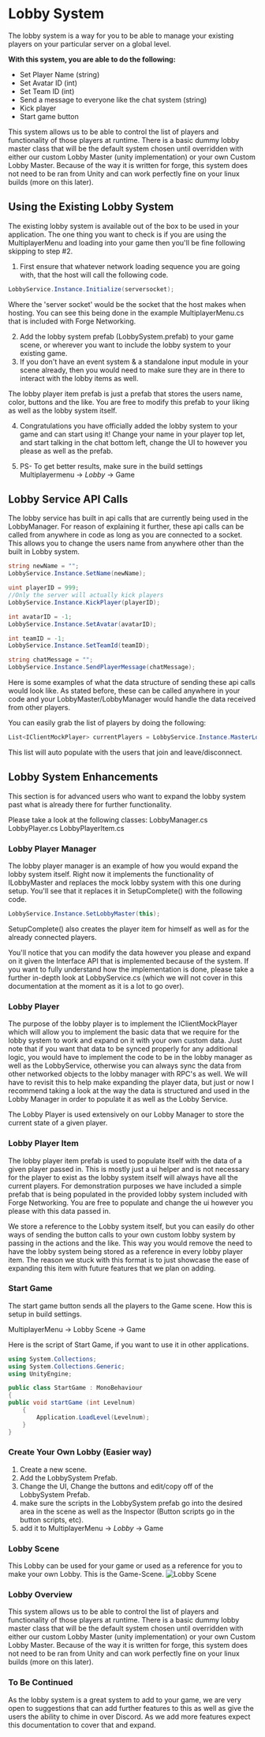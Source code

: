 # Lobby System

The lobby system is a way for you to be able to manage your existing players on your particular server on a global level.

**With this system, you are able to do the following:**

* Set Player Name (string)
* Set Avatar ID (int)
* Set Team ID (int)
* Send a message to everyone like the chat system (string)
* Kick player
* Start game button

This system allows us to be able to control the list of players and functionality of those players at runtime. There is a basic dummy lobby master class that will be the default system chosen until overridden with either our custom Lobby Master (unity implementation) or your own Custom Lobby Master. Because of the way it is written for forge, this system does not need to be ran from Unity and can work perfectly fine on your linux builds (more on this later).

## Using the Existing Lobby System
The existing lobby system is available out of the box to be used in your application. The one thing you want to check is if you are using the MultiplayerMenu and loading into your game then you'll be fine following skipping to step #2.

1. First ensure that whatever network loading sequence you are going with, that the host will call the following code.

```csharp
LobbyService.Instance.Initialize(serversocket);
```
Where the 'server socket' would be the socket that the host makes when hosting. You can see this being done in the example MultiplayerMenu.cs that is included with Forge Networking.

2. Add the lobby system prefab (LobbySystem.prefab) to your game scene, or wherever you want to include the lobby system to your existing game.
3. If you don't have an event system & a standalone input module in your scene already, then you would need to make sure they are in there to interact with the lobby items as well.

The lobby player item prefab is just a prefab that stores the users name, color, buttons and the like. You are free to modify this prefab to your liking as well as the lobby system itself.

4. Congratulations you have officially added the lobby system to your game and can start using it! Change your name in your player top let, and start talking in the chat bottom left, change the UI to however you please as well as the prefab.

5. PS- To get better results, make sure in the build settings Multiplayermenu -> *Lobby* -> Game

## Lobby Service API Calls
The lobby service has built in api calls that are currently being used in the LobbyManager. For reason of explaining it further, these api calls can be called from anywhere in code as long as you are connected to a socket. This allows you to change the users name from anywhere other than the built in Lobby system.

```csharp
string newName = "";
LobbyService.Instance.SetName(newName);

uint playerID = 999; 
//Only the server will actually kick players
LobbyService.Instance.KickPlayer(playerID);

int avatarID = -1;
LobbyService.Instance.SetAvatar(avatarID);

int teamID = -1;
LobbyService.Instance.SetTeamId(teamID);

string chatMessage = "";
LobbyService.Instance.SendPlayerMessage(chatMessage);
```

Here is some examples of what the data structure of sending these api calls would look like. As stated before, these can be called anywhere in your code and your LobbyMaster/LobbyManager would handle the data received from other players.

You can easily grab the list of players by doing the following:
```csharp
List<IClientMockPlayer> currentPlayers = LobbyService.Instance.MasterLobby.LobbyPlayers;
```
This list will auto populate with the users that join and leave/disconnect.

## Lobby System Enhancements
This section is for advanced users who want to expand the lobby system past what is already there for further functionality.

Please take a look at the following classes:
LobbyManager.cs
LobbyPlayer.cs
LobbyPlayerItem.cs

### Lobby Player Manager
The lobby player manager is an example of how you would expand the lobby system itself. Right now it implements the functionality of ILobbyMaster and replaces the mock lobby system with this one during setup. You'll see that it replaces it in SetupComplete() with the following code.

```csharp
LobbyService.Instance.SetLobbyMaster(this);
```

SetupComplete() also creates the player item for himself as well as for the already connected players.

You'll notice that you can modify the data however you please and expand on it given the Interface API that is implemented because of the system. If you want to fully understand how the implementation is done, please take a further in-depth look at LobbyService.cs (which we will not cover in this documentation at the moment as it is a lot to go over).

### Lobby Player
The purpose of the lobby player is to implement the IClientMockPlayer which will allow you to implement the basic data that we require for the lobby system to work and expand on it with your own custom data. Just note that if you want that data to be synced properly for any additional logic, you would have to implement the code to be in the lobby manager as well as the LobbyService, otherwise you can always sync the data from other networked objects to the lobby manager with RPC's as well. We will have to revisit this to help make expanding the player data, but just or now I recommend taking a look at the way the data is structured and used in the Lobby Manager in order to populate it as well as the Lobby Service.

The Lobby Player is used extensively on our Lobby Manager to store the current state of a given player.

### Lobby Player Item
The lobby player item prefab is used to populate itself with the data of a given player passed in. This is mostly just a ui helper and is not necessary for the player to exist as the lobby system itself will always have all the current players. For demonstration purposes we have included a simple prefab that is being populated in the provided lobby system included with Forge Networking. You are free to populate and change the ui however you please with this data passed in.

We store a reference to the Lobby system itself, but you can easily do other ways of sending the button calls to your own custom lobby system by passing in the actions and the like. This way you would remove the need to have the lobby system being stored as a reference in every lobby player item. The reason we stuck with this format is to just showcase the ease of expanding this item with future features that we plan on adding.

### Start Game
The start game button sends all the players to the Game scene. How this is setup in build settings. 

MultiplayerMenu -> Lobby Scene -> Game 

Here is the script of Start Game, if you want to use it in other applications.

```csharp
using System.Collections;
using System.Collections.Generic;
using UnityEngine;

public class StartGame : MonoBehaviour
{
public void startGame (int Levelnum)
    { 
        Application.LoadLevel(Levelnum);
    }
}
```

### Create Your Own Lobby (Easier way)
1) Create a new scene.
2) Add the LobbySystem Prefab.
3) Change the UI, Change the buttons and edit/copy off of the LobbySystem Prefab.
4) make sure the scripts in the LobbySystem prefab go into the desired area in the scene as well as the Inspector (Button scripts go in the button scripts, etc).
5) add it to MultiplayerMenu -> *Lobby* -> Game

### Lobby Scene
This Lobby can be used for your game or used as a reference for you to make your own Lobby. This is the Game-Scene.
![Lobby Scene](https://raw.githubusercontent.com/BeardedManStudios/ForgeNetworkingRemastered/develop/docs/mkdocs/docs/images/Lobby-Scene-View.png)



### Lobby Overview
This system allows us to be able to control the list of players and functionality of those players at runtime. There is a basic dummy lobby master class that will be the default system chosen until overridden with either our custom Lobby Master (unity implementation) or your own Custom Lobby Master. Because of the way it is written for forge, this system does not need to be ran from Unity and can work perfectly fine on your linux builds (more on this later).


### To Be Continued
As the lobby system is a great system to add to your game, we are very open to suggestions that can add further features to this as well as give the users the ability to chime in over Discord. As we add more features expect this documentation to cover that and expand.

